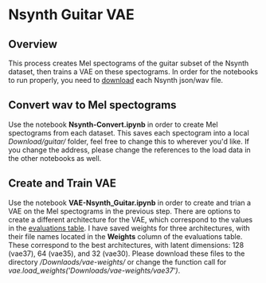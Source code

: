 # Nsynth Guitar VAE

## Overview
This process creates Mel spectograms of the guitar subset of the Nsynth dataset, then trains a VAE on these spectograms.
In order for the notebooks to run properly, you need to [download](https://magenta.tensorflow.org/datasets/nsynth#files) each Nsynth json/wav file.

## Convert wav to Mel spectograms
Use the notebook **Nsynth-Convert.ipynb** in order to create Mel spectograms from each dataset. 
This saves each spectogram into a local *Download/guitar/* folder, feel free to change this to wherever you'd like. 
If you change the address, please change the references to the load data in the other notebooks as well. 

## Create and Train VAE
Use the notebook **VAE-Nsynth_Guitar.ipynb** in order to create and trian a VAE on the Mel spectograms in the previous step. 
There are options to create a different architecture for the VAE, which correspond to the values in the [evaluations table](https://docs.google.com/spreadsheets/d/1qqgb4VIOz0YEg8GVdhi7kCllb62gEviTza2AdfUPOEA/edit?usp=sharing).
I have saved weights for three architectures, with their file names located in the **Weights** column of the evaluations table. 
These correspond to the best architectures, with latent dimensions: 128 (vae37), 64 (vae35), and 32 (vae30). 
Please download these files to the directory */Downlaods/vae-weights/* or change the function call for *vae.load_weights('Downloads/vae-weights/vae37')*.
